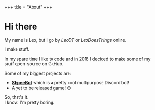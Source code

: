 +++
title = "About"
+++

# Hi there

My name is Leo, but I go by *LeoDT* or *LeoDoesThings* online.  
  
I make stuff. 
  
In my spare time I like to code and in 2018 I decided to make some of my stuff open-source on GitHub. 
  
Some of my biggest projects are:

- [**ShpeeBot**](https://github.com/LeoDoesThings/ShpeeBot) which is a pretty cool multipurpose Discord bot!
- A yet to be released game! 😲

So, that's it.  
I know. I'm pretty boring.

